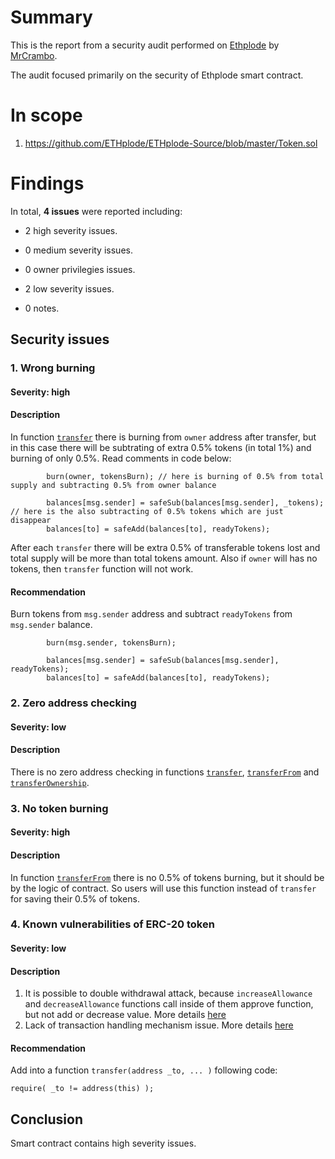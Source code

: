 # Summary

This is the report from a security audit performed on [Ethplode](https://github.com/ETHplode/ETHplode-Source/blob/master/Token.sol) by [MrCrambo](https://github.com/MrCrambo).

The audit focused primarily on the security of Ethplode smart contract.

# In scope

1. https://github.com/ETHplode/ETHplode-Source/blob/master/Token.sol

# Findings
In total, **4 issues** were reported including:

- 2 high severity issues.

- 0 medium severity issues.

- 0 owner privilegies issues.

- 2 low severity issues.

- 0 notes.

## Security issues

### 1. Wrong burning

#### Severity: high

#### Description

In function [`transfer`](https://github.com/ETHplode/ETHplode-Source/blob/master/Token.sol#L122) there is burning from `owner` address after transfer, but in this case there will be subtrating of extra 0.5% tokens (in total 1%) and burning of only 0.5%.
Read comments in code below:
```solidity
        burn(owner, tokensBurn); // here is burning of 0.5% from total supply and subtracting 0.5% from owner balance
        
        balances[msg.sender] = safeSub(balances[msg.sender], _tokens); // here is the also subtracting of 0.5% tokens which are just disappear
        balances[to] = safeAdd(balances[to], readyTokens);
```
After each `transfer` there will be extra 0.5% of transferable tokens lost and total supply will be more than total tokens amount.
Also if `owner` will has no tokens, then `transfer` function will not work.

#### Recommendation

Burn tokens from `msg.sender` address and subtract `readyTokens` from `msg.sender` balance.
```solidity
        burn(msg.sender, tokensBurn);
        
        balances[msg.sender] = safeSub(balances[msg.sender], readyTokens);
        balances[to] = safeAdd(balances[to], readyTokens);
```

### 2. Zero address checking

#### Severity: low

#### Description

There is no zero address checking in functions [`transfer`](https://github.com/ETHplode/ETHplode-Source/blob/master/Token.sol#L122), [`transferFrom`](https://github.com/ETHplode/ETHplode-Source/blob/master/Token.sol#L158) and [`transferOwnership`](https://github.com/ETHplode/ETHplode-Source/blob/master/Token.sol#L158).

### 3. No token burning

#### Severity: high

#### Description

In function [`transferFrom`](https://github.com/ETHplode/ETHplode-Source/blob/master/Token.sol#L158) there is no 0.5% of tokens burning, but it should be by the logic of contract. So users will use this function instead of `transfer` for saving their 0.5% of tokens.

### 4. Known vulnerabilities of ERC-20 token

#### Severity: low

#### Description

1. It is possible to double withdrawal attack, because `increaseAllowance` and `decreaseAllowance` functions call inside of them approve function, but not add or decrease value. More details [here](https://docs.google.com/document/d/1YLPtQxZu1UAvO9cZ1O2RPXBbT0mooh4DYKjA_jp-RLM/edit)
2. Lack of transaction handling mechanism issue. More details [here](https://docs.google.com/document/d/1Feh5sP6oQL1-1NHi-X1dbgT3ch2WdhbXRevDN681Jv4/edit)

#### Recommendation

Add into a function `transfer(address _to, ... )` following code:
```solidity
require( _to != address(this) );
```

## Conclusion

Smart contract contains high severity issues.